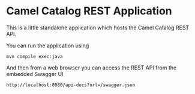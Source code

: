 Camel Catalog REST Application
==============================

This is a little standalone application which hosts the Camel Catalog REST API.

You can run the application using

    mvn compile exec:java

And then from a web browser you can access the REST API from the embedded Swagger UI

    http://localhost:8080/api-docs?url=/swagger.json
